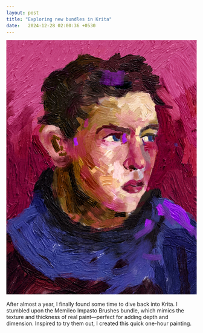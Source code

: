 ```yaml
---
layout: post
title: "Exploring new bundles in Krita"
date:   2024-12-28 02:00:36 +0530
--- 
```


![Bundle Creator](/assets/man.jpg)

After almost a year, I finally found some time to dive back into Krita. I stumbled upon the Memileo Impasto Brushes bundle, which mimics the texture and thickness of real paint—perfect for adding depth and dimension. Inspired to try them out, I created this quick one-hour painting. 


